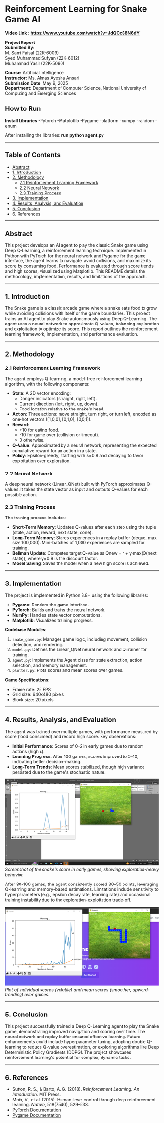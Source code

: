 # Reinforcement Learning for Snake Game AI
**Video Link : https://www.youtube.com/watch?v=JdQCcS8N6dY**

**Project Report**  
**Submitted By:**  
M. Sami Faisal (22K-6009)  
Syed Muhammad Sufyan (22K-6012)  
Muhammad Yasir (22K-5090)  

**Course:** Artificial Intelligence  
**Instructor:** Ms. Almas Ayesha Ansari  
**Submission Date:** May 9, 2025  
**Department:** Department of Computer Science, National University of Computing and Emerging Sciences  

## How to Run
**Install Libraries**
-Pytorch
-Matplotlib
-Pygame
-platform
-numpy
-random
-enum

After installing the libraries:
**run python agent.py**

---

## Table of Contents
- [Abstract](#abstract)
- [1. Introduction](#1-introduction)
- [2. Methodology](#2-methodology)
  - [2.1 Reinforcement Learning Framework](#21-reinforcement-learning-framework)
  - [2.2 Neural Network](#22-neural-network)
  - [2.3 Training Process](#23-training-process)
- [3. Implementation](#3-implementation)
- [4. Results, Analysis, and Evaluation](#4-results-analysis-and-evaluation)
- [5. Conclusion](#5-conclusion)
- [6. References](#6-references)

---

## Abstract
This project develops an AI agent to play the classic Snake game using Deep Q-Learning, a reinforcement learning technique. Implemented in Python with PyTorch for the neural network and Pygame for the game interface, the agent learns to navigate, avoid collisions, and maximize its score by consuming food. Performance is evaluated through score trends and high scores, visualized using Matplotlib. This README details the methodology, implementation, results, and limitations of the approach.

---

## 1. Introduction
The Snake game is a classic arcade game where a snake eats food to grow while avoiding collisions with itself or the game boundaries. This project trains an AI agent to play Snake autonomously using Deep Q-Learning. The agent uses a neural network to approximate Q-values, balancing exploration and exploitation to optimize its score. This report outlines the reinforcement learning framework, implementation, and performance evaluation.

---

## 2. Methodology

### 2.1 Reinforcement Learning Framework
The agent employs Q-learning, a model-free reinforcement learning algorithm, with the following components:
- **State**: A 2D vector encoding:
  - Danger indicators (straight, right, left).
  - Current direction (left, right, up, down).
  - Food location relative to the snake's head.
- **Action**: Three actions: move straight, turn right, or turn left, encoded as one-hot vectors ([1,0,0], [0,1,0], [0,0,1]).
- **Reward**:
  - +10 for eating food.
  - -10 for game over (collision or timeout).
  - 0 otherwise.
- **Q-Value**: Approximated by a neural network, representing the expected cumulative reward for an action in a state.
- **Policy**: Epsilon-greedy, starting with ε=0.8 and decaying to favor exploitation over exploration.

### 2.2 Neural Network
A deep neural network (Linear_QNet) built with PyTorch approximates Q-values. It takes the state vector as input and outputs Q-values for each possible action.

### 2.3 Training Process
The training process includes:
- **Short-Term Memory**: Updates Q-values after each step using the tuple (state, action, reward, next state, done).
- **Long-Term Memory**: Stores experiences in a replay buffer (deque, max size 100,000). Mini-batches of 1,000 experiences are sampled for training.
- **Bellman Update**: Computes target Q-value as Qnew = r + γ·max(Q(next state)), where γ=0.9 is the discount factor.
- **Model Saving**: Saves the model when a new high score is achieved.

---

## 3. Implementation
The project is implemented in Python 3.8+ using the following libraries:
- **Pygame**: Renders the game interface.
- **PyTorch**: Builds and trains the neural network.
- **NumPy**: Handles state vector computations.
- **Matplotlib**: Visualizes training progress.

**Codebase Modules**:
1. `snake_game.py`: Manages game logic, including movement, collision detection, and rendering.
2. `model.py`: Defines the Linear_QNet neural network and QTrainer for training.
3. `agent.py`: Implements the Agent class for state extraction, action selection, and memory management.
4. `plotter.py`: Plots scores and mean scores over games.

**Game Specifications**:
- Frame rate: 25 FPS
- Grid size: 640x480 pixels
- Block size: 20 pixels

---

## 4. Results, Analysis, and Evaluation
The agent was trained over multiple games, with performance measured by score (food consumed) and record high score. Key observations:
- **Initial Performance**: Scores of 0–2 in early games due to random actions (high ε).
- **Learning Progress**: After 100 games, scores improved to 5–10, indicating better decision-making.
- **Long-Term Trends**: Mean scores stabilized, though high variance persisted due to the game's stochastic nature.

![Initial Snake Score](images/before.png)  
*Screenshot of the snake's score in early games, showing exploration-heavy behavior.*

After 80-100 games, the agent consistently scored 30–50 points, leveraging Q-learning and memory-based estimations. Limitations include sensitivity to hyperparameters (e.g., epsilon decay rate, learning rate) and occasional training instability due to the exploration-exploitation trade-off.

![Score Trend](images/after.png)  
*Plot of individual scores (volatile) and mean scores (smoother, upward-trending) over games.*

---

## 5. Conclusion
This project successfully trained a Deep Q-Learning agent to play the Snake game, demonstrating improved navigation and scoring over time. The neural network and replay buffer ensured effective learning. Future enhancements could include hyperparameter tuning, adopting double Q-learning to reduce Q-value overestimation, or exploring algorithms like Deep Deterministic Policy Gradients (DDPG). The project showcases reinforcement learning's potential for complex, dynamic tasks.

---

## 6. References
- Sutton, R. S., & Barto, A. G. (2018). *Reinforcement Learning: An Introduction*. MIT Press.
- Mnih, V., et al. (2015). Human-level control through deep reinforcement learning. *Nature*, 518(7540), 529–533.
- [PyTorch Documentation](https://pytorch.org/docs/stable/index.html)
- [Pygame Documentation](https://www.pygame.org/docs/)

